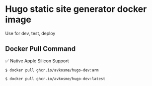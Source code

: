 # Hugo static site generator docker image

Use for dev, test, deploy

## Docker Pull Command

✅ Native Apple Silicon Support

```
$ docker pull ghcr.io/avkosme/hugo-dev:arm
```

```
$ docker pull ghcr.io/avkosme/hugo-dev:latest
```
